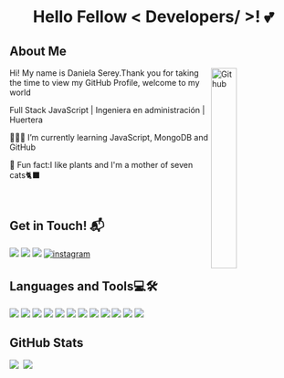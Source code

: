<h1 align="center"> Hello Fellow < Developers/ >! 💕 </h1>
<h2> About Me </h2>
<img width="30%" align="right" alt="Github" src= "https://pa1.narvii.com/6580/8098c6e9207376889eeb0532d9f5a0723c4d73f5_hq.gif"/> 
<div><p>Hi! My name is Daniela Serey.Thank you for taking the time to view my GitHub Profile, welcome to my world</p>
<p> Full Stack JavaScript | Ingeniera en administración | Huertera</p>

👩🏼‍💻 I’m currently learning JavaScript, MongoDB and GitHub
  
🌱 Fun fact:I like plants and I'm a mother of seven cats🐈‍⬛

<br>
<h2>Get in Touch! 📬</h2>
<p>
<a target="_blank" href="https://www.linkedin.com/in/dserey/"><img src="https://img.shields.io/badge/-LinkedIn-0077B5?style=for-the-badge&logo=Linkedin&logoColor=white"></img></a>
<a target="_blank" href="mailto:dsereycamus@gmail.com"
><img src="https://img.shields.io/badge/-Gmail-D14836?style=for-the-badge&logo=Gmail&logoColor=white"></img></a>
<a target="_blank" href="https://github.com/dsereycamus"
><img src="https://img.shields.io/badge/-GitHub-181717?style=for-the-badge&logo=Github&logoColor=white"></img></a>
  <a href="https://instagram.com/dnla_sry" target="_blank">
<img src=https://img.shields.io/badge/instagram-%ff5851db.svg?color=C13584&style=for-the-badge&logo=instagram&logoColor=white alt=instagram style="margin-bottom: 5px;" />
</a>
</p>

<h2>Languages and Tools💻🛠</h2>
<img src="https://img.shields.io/badge/-HTML-E34F26?logo=HTML5&logoColor=white"></img>
<img src="https://img.shields.io/badge/-CSS-1572B6?logo=CSS3&logoColor=white"></img>
<img src="https://img.shields.io/badge/-JavaScript-F7DF1E?logo=JavaScript&logoColor=white"></img>
<img src="https://img.shields.io/badge/-MongoDB-47A248?logo=MongoDB&logoColor=white"></img>
<img src="https://img.shields.io/badge/-ExpressJS-000000?logo=Express&logoColor=white"></img>
<img src="https://img.shields.io/badge/-React-61DAFB?logo=React&logoColor=white"></img>
<img src="https://img.shields.io/badge/-Node.js-339933?logo=node.js&logoColor=white"></img>
<img src="https://img.shields.io/badge/-Git-F05032?&logo=Git&logoColor=white"></img>
<img src="https://img.shields.io/badge/-Postman-FF6C37?&logo=Postman&logoColor=white"></img>
<img src="https://img.shields.io/badge/-Jira-0052CC?logo=jira&logoColor=white"></img>
<img src="https://img.shields.io/badge/-Miro-050038?logo=miro&logoColor=white"></img>
<img src="https://img.shields.io/badge/-Visual%20Studio%20Code-007ACC?&logo=Visual-Studio-CodeColor=white"></img>
<br>

<h2>GitHub Stats</h2>
<p><img src="https://github-readme-streak-stats.herokuapp.com/?user=dsereycamus&theme=light" />
&nbsp;<img src="https://github-readme-stats.vercel.app/api?username=dsereycamus&show_icons=true&theme=light&locale=en"/></p>

<!--   
<a href="mailto:dsereycamus@gmail.com"><img src="https://img.shields.io/badge/-dsereycamus@gmail.com-D14836?style=for-the-badge&logo=Gmail&logoColor=white"/></a>
**Github Stats:**
<p>
 <img src="https://github-readme-stats.vercel.app/api/top-langs/?username=dsereycamus&count_private=true&theme=ligth">
 <p align="center">
  <a href="https://github.com/DenverCoder1/readme-typing-svg"><img src="https://readme-typing-svg.herokuapp.com?font=Time+New+Roman&color=cyan&size=25&center=true&vCenter=true&width=600&height=100&lines=Welcome+to+my+Github+profile;Full+Stack+Developer;Love+to+learn+new+stuffs..<3"></a>
</p>
</p>-->
   

